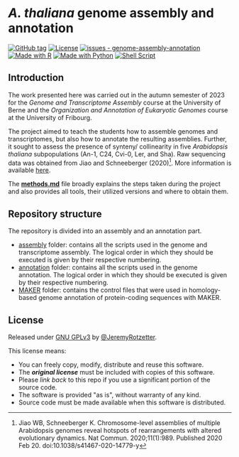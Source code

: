 # *A. thaliana* genome assembly and annotation

[![GitHub tag](https://img.shields.io/github/tag/JeremyRotzetter/genome-assembly-annotation?include_prereleases=&sort=semver&color=blue)](https://github.com/JeremyRotzetter/genome-assembly-annotation/releases/)
[![License](https://img.shields.io/badge/License-GPLv3-blue)](#license "View license summary")
[![issues - genome-assembly-annotation](https://img.shields.io/github/issues/JeremyRotzetter/genome-assembly-annotation)](https://github.com/JeremyRotzetter/genome-assembly-annotation/issues "View open issues")
[![Made with R](https://img.shields.io/badge/R-3.6.1-blue?logo=r&logoColor=white)](https://cran.r-project.org/ "Go to CRAN homepage")
[![Made with Python](https://img.shields.io/badge/Python-3.6.13-blue?logo=python&logoColor=white)](https://www.python.org/ "Go to Python homepage")
[![Shell Script](https://img.shields.io/badge/Shell_Script-blue?logo=gnu-bash&logoColor=white)](https://www.gnu.org/software/bash/ "Go to Bash homepage")

## Introduction
The work presented here was carried out in the autumn semester of 2023 for the *Genome and Transcriptome Assembly* course at the University of Berne and the *Organization and Annotation of Eukaryotic Genomes* course at the University of Fribourg.

The project aimed to teach the students how to assemble genomes and transcriptomes, but also how to annotate the resulting assemblies. Further, it sought to assess the presence of synteny/ collinearity in five *Arabidopsis thaliana* subpopulations (An-1, C24, Cvi-0, Ler, and Sha). Raw sequencing data was obtained from Jiao and Schneeberger (2020)[^1]. More information is available [here](https://www.nature.com/articles/s41467-020-14779-y#data-availability).

The [**methods.md**](https://github.com/JeremyRotzetter/genome-assembly-annotation/blob/main/methods.md) file broadly explains the steps taken during the project and also provides all tools, their utilized versions and where to obtain them.

## Repository structure
The repository is divided into an assembly and an annotation part.
- [assembly](assembly) folder: contains all the scripts used in the genome and transcriptome assembly. The logical order in which they should be executed is given by their respective numbering.
- [annotation](annotation) folder: contains all the scripts used in the genome annotation. The logical order in which they should be executed is given by their respective numbering.
- [MAKER](MAKER) folder: contains the control files that were used in homology-based genome annotation of protein-coding sequences with MAKER.

## License
Released under [GNU GPLv3](https://choosealicense.com/licenses/gpl-3.0/) by [@JeremyRotzetter](https://github.com/JeremyRotzetter).

This license means:
- You can freely copy, modify, distribute and reuse this software.
- The ***original license*** must be included with copies of this software.
- Please _link back_ to this repo if you use a significant portion of the source code.
- The software is provided "as is", without warranty of any kind.
- Source code must be made available when this software is distributed.

[^1]: Jiao WB, Schneeberger K. Chromosome-level assemblies of multiple Arabidopsis genomes reveal hotspots of rearrangements with altered evolutionary dynamics. Nat Commun. 2020;11(1):989. Published 2020 Feb 20. doi:10.1038/s41467-020-14779-y
